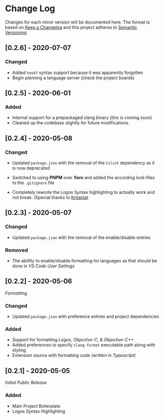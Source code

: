 # Change Log

Changes for each minor version will be documented here.
The format is based on [Keep a Changelog](http://keepachangelog.com/) and this project adheres to [Semantic Versioning](http://semver.org/).

## **[0.2.6]** - 2020-07-07

### Changed

-   Added `hookf` syntax support because it was apparently forgotten
-   Begin planning a language server (check the project boards)

## **[0.2.5]** - 2020-06-01

### Added

-   Internal support for a prepackaged clang binary (this is coming soon)
-   Cleaned up the codebase slightly for future modifications.

## **[0.2.4]** - 2020-05-08

### Changed

-   Updated `package.json` with the removal of the `tslint` dependency as it is now deprecated
-   Switched to using **PNPM** over **Yarn** and added the according lock-files to the `.gitignore` file

-   Completely rewrote the Logos Syntax highlighting to actually work and not break. (Special thanks to [Kritanta](https://github.com/KritantaDev))

## **[0.2.3]** - 2020-05-07

### Changed

-   Updated `package.json` with the removal of the enable/disable entries

### Removed

-   The abililty to enable/disable formatting for languages as that should be done in _VS Code User Settings_

## **[0.2.2]** - 2020-05-06

_Formatting_

### Changed

-   Updated `package.json` with preference entries and project dependencies

### Added

-   Support for formatting _Logos_, _Objective-C_, & _Objective-C++_
-   Added preferences to specify `clang-format` executable path along with styling
-   Extension source with formatting code _(written in Typescript)_

## **[0.2.1]** - 2020-05-05

_Initial Public Release_

### Added

-   Main Project Boilerplate
-   Logos Syntax Highlighting
